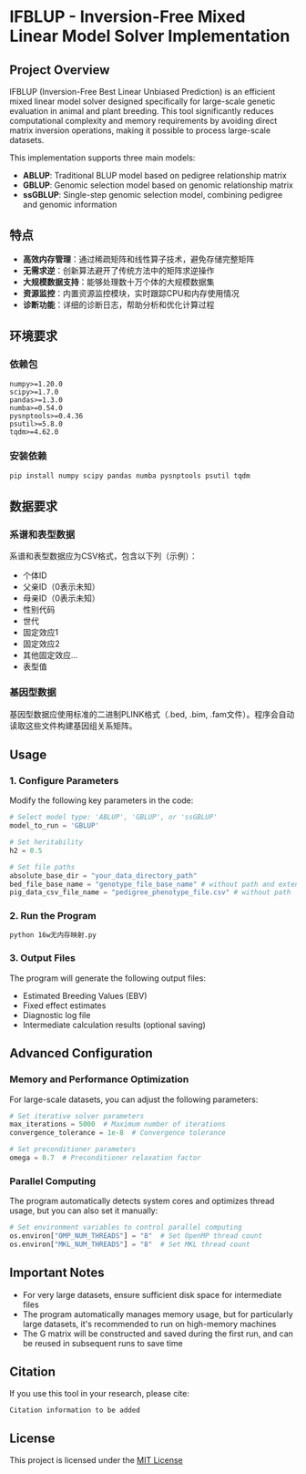 # IFBLUP - Inversion-Free Mixed Linear Model Solver Implementation

## Project Overview

IFBLUP (Inversion-Free Best Linear Unbiased Prediction) is an efficient mixed linear model solver designed specifically for large-scale genetic evaluation in animal and plant breeding. This tool significantly reduces computational complexity and memory requirements by avoiding direct matrix inversion operations, making it possible to process large-scale datasets.

This implementation supports three main models:
- **ABLUP**: Traditional BLUP model based on pedigree relationship matrix
- **GBLUP**: Genomic selection model based on genomic relationship matrix
- **ssGBLUP**: Single-step genomic selection model, combining pedigree and genomic information

## 特点

- **高效内存管理**：通过稀疏矩阵和线性算子技术，避免存储完整矩阵
- **无需求逆**：创新算法避开了传统方法中的矩阵求逆操作
- **大规模数据支持**：能够处理数十万个体的大规模数据集
- **资源监控**：内置资源监控模块，实时跟踪CPU和内存使用情况
- **诊断功能**：详细的诊断日志，帮助分析和优化计算过程

## 环境要求

### 依赖包

```
numpy>=1.20.0
scipy>=1.7.0
pandas>=1.3.0
numba>=0.54.0
pysnptools>=0.4.36
psutil>=5.8.0
tqdm>=4.62.0
```

### 安装依赖

```bash
pip install numpy scipy pandas numba pysnptools psutil tqdm
```

## 数据要求

### 系谱和表型数据

系谱和表型数据应为CSV格式，包含以下列（示例）：
- 个体ID
- 父亲ID（0表示未知）
- 母亲ID（0表示未知）
- 性别代码
- 世代
- 固定效应1
- 固定效应2
- 其他固定效应...
- 表型值

### 基因型数据

基因型数据应使用标准的二进制PLINK格式（.bed, .bim, .fam文件）。程序会自动读取这些文件构建基因组关系矩阵。

## Usage

### 1. Configure Parameters

Modify the following key parameters in the code:

```python
# Select model type: 'ABLUP', 'GBLUP', or 'ssGBLUP'
model_to_run = 'GBLUP'

# Set heritability
h2 = 0.5

# Set file paths
absolute_base_dir = "your_data_directory_path"
bed_file_base_name = "genotype_file_base_name" # without path and extension
pig_data_csv_file_name = "pedigree_phenotype_file.csv" # without path
```

### 2. Run the Program

```bash
python 16w无内存映射.py
```

### 3. Output Files

The program will generate the following output files:
- Estimated Breeding Values (EBV)
- Fixed effect estimates
- Diagnostic log file
- Intermediate calculation results (optional saving)

## Advanced Configuration

### Memory and Performance Optimization

For large-scale datasets, you can adjust the following parameters:

```python
# Set iterative solver parameters
max_iterations = 5000  # Maximum number of iterations
convergence_tolerance = 1e-8  # Convergence tolerance

# Set preconditioner parameters
omega = 0.7  # Preconditioner relaxation factor
```

### Parallel Computing

The program automatically detects system cores and optimizes thread usage, but you can also set it manually:

```python
# Set environment variables to control parallel computing
os.environ["OMP_NUM_THREADS"] = "8"  # Set OpenMP thread count
os.environ["MKL_NUM_THREADS"] = "8"  # Set MKL thread count
```

## Important Notes

- For very large datasets, ensure sufficient disk space for intermediate files
- The program automatically manages memory usage, but for particularly large datasets, it's recommended to run on high-memory machines
- The G matrix will be constructed and saved during the first run, and can be reused in subsequent runs to save time

## Citation

If you use this tool in your research, please cite:

```
Citation information to be added
```

## License

This project is licensed under the [MIT License](LICENSE)